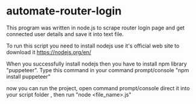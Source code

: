 # automate-router-login
This program was written in node.js to scrape router login page and  get connected user details and save it into text file.

To run this script you need to install nodejs use it's official web site to download it https://nodejs.org/en/

When you successfully install nodejs then you have to install npm library "puppeteer". Type this command in your command prompt/console "npm install puppeteer"

now you can run the project, open command prompt/console direct it into your script folder , then run "node <file_name>.js"
